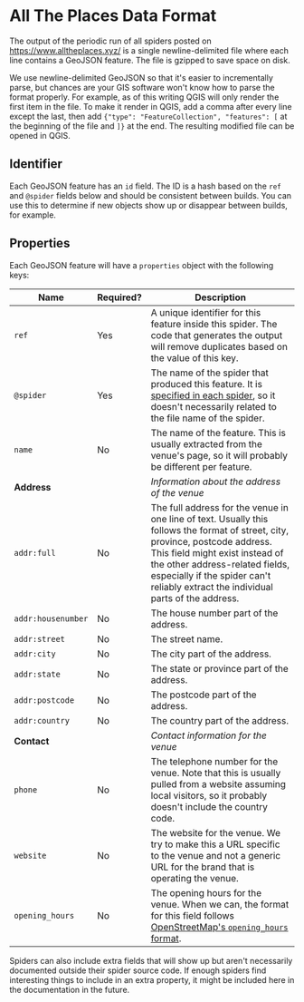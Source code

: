 # All The Places Data Format

The output of the periodic run of all spiders posted on https://www.alltheplaces.xyz/ is a single newline-delimited file where each line contains a GeoJSON feature. The file is gzipped to save space on disk.

We use newline-delimited GeoJSON so that it's easier to incrementally parse, but chances are your GIS software won't know how to parse the format properly. For example, as of this writing QGIS will only render the first item in the file. To make it render in QGIS, add a comma after every line except the last, then add `{"type": "FeatureCollection", "features": [` at the beginning of the file and `]}` at the end. The resulting modified file can be opened in QGIS.

## Identifier

Each GeoJSON feature has an `id` field. The ID is a hash based on the `ref` and `@spider` fields below and should be consistent between builds. You can use this to determine if new objects show up or disappear between builds, for example.

## Properties

Each GeoJSON feature will have a `properties` object with the following keys:

| Name | Required? | Description |
|---|---|---|
| `ref`              | Yes | A unique identifier for this feature inside this spider. The code that generates the output will remove duplicates based on the value of this key.
| `@spider`          | Yes | The name of the spider that produced this feature. It is [specified in each spider](https://github.com/alltheplaces/alltheplaces/blob/11d9be56515ef0f6419e001b1950f69d28d4f400/locations/spiders/apple.py#L9), so it doesn't necessarily related to the file name of the spider.
| `name`             | No  | The name of the feature. This is usually extracted from the venue's page, so it will probably be different per feature.
| **Address**        |     | _Information about the address of the venue_
| `addr:full`        | No  | The full address for the venue in one line of text. Usually this follows the format of street, city, province, postcode address. This field might exist instead of the other address-related fields, especially if the spider can't reliably extract the individual parts of the address.
| `addr:housenumber` | No  | The house number part of the address.
| `addr:street`      | No  | The street name.
| `addr:city`        | No  | The city part of the address.
| `addr:state`       | No  | The state or province part of the address.
| `addr:postcode`    | No  | The postcode part of the address.
| `addr:country`     | No  | The country part of the address.
| **Contact**        |     | _Contact information for the venue_
| `phone`            | No  | The telephone number for the venue. Note that this is usually pulled from a website assuming local visitors, so it probably doesn't include the country code.
| `website`          | No  | The website for the venue. We try to make this a URL specific to the venue and not a generic URL for the brand that is operating the venue.
| `opening_hours`    | No  | The opening hours for the venue. When we can, the format for this field follows [OpenStreetMap's `opening_hours` format](https://wiki.openstreetmap.org/wiki/Key:opening_hours#Examples).

Spiders can also include extra fields that will show up but aren't necessarily documented outside their spider source code. If enough spiders find interesting things to include in an extra property, it might be included here in the documentation in the future.
